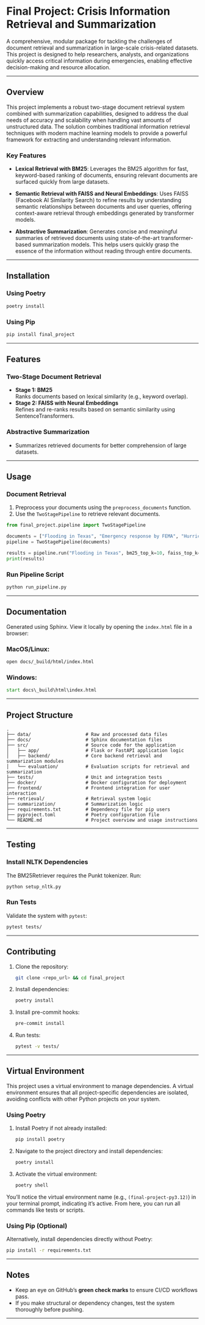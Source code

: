 
# Final Project: Crisis Information Retrieval and Summarization

A comprehensive, modular package for tackling the challenges of document retrieval and summarization in large-scale crisis-related datasets. This project is designed to help researchers, analysts, and organizations quickly access critical information during emergencies, enabling effective decision-making and resource allocation.

---

## **Overview**
This project implements a robust two-stage document retrieval system combined with summarization capabilities, designed to address the dual needs of accuracy and scalability when handling vast amounts of unstructured data. The solution combines traditional information retrieval techniques with modern machine learning models to provide a powerful framework for extracting and understanding relevant information.

### **Key Features**
- **Lexical Retrieval with BM25**:
  Leverages the BM25 algorithm for fast, keyword-based ranking of documents, ensuring relevant documents are surfaced quickly from large datasets.
  
- **Semantic Retrieval with FAISS and Neural Embeddings**:
  Uses FAISS (Facebook AI Similarity Search) to refine results by understanding semantic relationships between documents and user queries, offering context-aware retrieval through embeddings generated by transformer models.

- **Abstractive Summarization**:
  Generates concise and meaningful summaries of retrieved documents using state-of-the-art transformer-based summarization models. This helps users quickly grasp the essence of the information without reading through entire documents.

---

## **Installation**

### Using Poetry
```bash
poetry install
```

### Using Pip
```bash
pip install final_project
```

---

## **Features**

### **Two-Stage Document Retrieval**
- **Stage 1: BM25**  
  Ranks documents based on lexical similarity (e.g., keyword overlap).
- **Stage 2: FAISS with Neural Embeddings**  
  Refines and re-ranks results based on semantic similarity using SentenceTransformers.

### **Abstractive Summarization**
- Summarizes retrieved documents for better comprehension of large datasets.

---

## **Usage**

### **Document Retrieval**
1. Preprocess your documents using the `preprocess_documents` function.
2. Use the `TwoStagePipeline` to retrieve relevant documents.

```python
from final_project.pipeline import TwoStagePipeline

documents = ["Flooding in Texas", "Emergency response by FEMA", "Hurricane relief efforts"]
pipeline = TwoStagePipeline(documents)

results = pipeline.run("Flooding in Texas", bm25_top_k=10, faiss_top_k=5)
print(results)
```

### **Run Pipeline Script**
```bash
python run_pipeline.py
```

---

## **Documentation**
Generated using Sphinx. View it locally by opening the `index.html` file in a browser:

### MacOS/Linux:
```bash
open docs/_build/html/index.html
```

### Windows:
```cmd
start docs\_build\html\index.html
```

---

## **Project Structure**

```plaintext
.
├── data/                    # Raw and processed data files
├── docs/                    # Sphinx documentation files
├── src/                     # Source code for the application
│   ├── app/                 # Flask or FastAPI application logic
│   ├── backend/             # Core backend retrieval and summarization modules
│   └── evaluation/          # Evaluation scripts for retrieval and summarization
├── tests/                   # Unit and integration tests
├── docker/                  # Docker configuration for deployment
├── frontend/                # Frontend integration for user interaction
├── retrieval/               # Retrieval system logic
├── summarization/           # Summarization logic
├── requirements.txt         # Dependency file for pip users
├── pyproject.toml           # Poetry configuration file
└── README.md                # Project overview and usage instructions
```

---

## **Testing**

### Install NLTK Dependencies
The BM25Retriever requires the Punkt tokenizer. Run:
```bash
python setup_nltk.py
```

### Run Tests
Validate the system with `pytest`:
```bash
pytest tests/
```

---

## **Contributing**

1. Clone the repository:
   ```bash
   git clone <repo_url> && cd final_project
   ```
2. Install dependencies:
   ```bash
   poetry install
   ```
3. Install pre-commit hooks:
   ```bash
   pre-commit install
   ```
4. Run tests:
   ```bash
   pytest -v tests/
   ```

---

## **Virtual Environment**

This project uses a virtual environment to manage dependencies. A virtual environment ensures that all project-specific dependencies are isolated, avoiding conflicts with other Python projects on your system.

### Using Poetry
1. Install Poetry if not already installed:
   ```bash
   pip install poetry
   ```

2. Navigate to the project directory and install dependencies:
   ```bash
   poetry install
   ```

3. Activate the virtual environment:
   ```bash
   poetry shell
   ```

You’ll notice the virtual environment name (e.g., `(final-project-py3.12)`) in your terminal prompt, indicating it’s active. From here, you can run all commands like tests or scripts.

### Using Pip (Optional)
Alternatively, install dependencies directly without Poetry:
   ```bash
   pip install -r requirements.txt
   ```

---

## **Notes**
- Keep an eye on GitHub’s **green check marks** to ensure CI/CD workflows pass.
- If you make structural or dependency changes, test the system thoroughly before pushing.

---